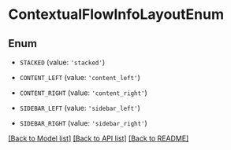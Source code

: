 # ContextualFlowInfoLayoutEnum


## Enum

* `STACKED` (value: `'stacked'`)

* `CONTENT_LEFT` (value: `'content_left'`)

* `CONTENT_RIGHT` (value: `'content_right'`)

* `SIDEBAR_LEFT` (value: `'sidebar_left'`)

* `SIDEBAR_RIGHT` (value: `'sidebar_right'`)

[[Back to Model list]](../README.md#documentation-for-models) [[Back to API list]](../README.md#documentation-for-api-endpoints) [[Back to README]](../README.md)


